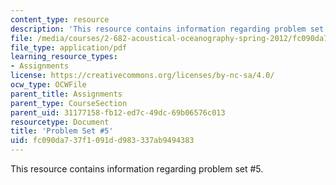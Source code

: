 ```yaml
---
content_type: resource
description: 'This resource contains information regarding problem set #5.'
file: /media/courses/2-682-acoustical-oceanography-spring-2012/fc090da737f1091dd983337ab9494383_MIT2_682S12_Homework5.pdf
file_type: application/pdf
learning_resource_types:
- Assignments
license: https://creativecommons.org/licenses/by-nc-sa/4.0/
ocw_type: OCWFile
parent_title: Assignments
parent_type: CourseSection
parent_uid: 31177158-fb12-ed7c-49dc-69b06576c013
resourcetype: Document
title: 'Problem Set #5'
uid: fc090da7-37f1-091d-d983-337ab9494383
---
```

This resource contains information regarding problem set #5.